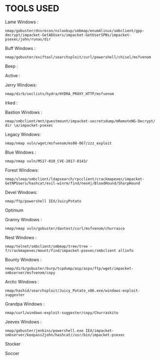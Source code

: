# TOOLS USED

Lame Windows :

``nmap/gobuster/dnsrecon/nslookup/smbmap/enum4linux/smbclient/gpp-decrypt/impacket-GetADUsers/impacket-GetUserSPNs/impacket-psexec/john/runas/dir``

Buff Windows :

``nmap/gobuster/exiftool/searchsploit/curl/powershell/chisel/msfvenom``

Beep :


Active :


Jerry Windows:

``nmap/dirb/seclists/hydra/HYDRA_PROXY_HTTP/msfvenom``

Irked :


Bastion Windows :

``nmap/smbclient/mnt/guestmount/impacket-secretsdump/mRemoteNG-Decrypt/ dir \a/impacket-psexec``

Legacy Windows:

``nmap/nmap vuln/wget/msfvenom/ms08-067/zzz_exploit``

Blue Windows :

``nmap/nmap vuln/MS17-010_CVE-2017-0143/``

Forest Windows:

``nmap/sleep/smbclient/ldapsearch/rpcclient/crackmapexec/impacket-GetNPUsers/hashcat/evil-winrm/find/neo4j/BloodHound/SharpHound``

Devel Windows:

``nmap/ftp/powershell IEX/JuicyPotato``

Optimum

Granny Windows :

``nmap/nmap vuln/gobuster/davtest/curl/msfvenom/churrasco``

Nest Windows : 

``nmap/telnet/smbclient/smbmap/tree/tree -f/crackmapexec/mount/find/impacket-psexec/smbclient allinfo``

Bounty Windows :

``nmap/dirb/gobuster/burp/tcpdump/asp/aspx/ftp/wget/impacket-smbserver/msfvenom/copy``

Arctic Windows :

``nmap/hashid/searchsploit/Juicy_Potato_x86.exe/windows-exploit-suggester``

Grandpa Windows : 

``nmap/curl/windows-exploit-suggester/copy/Churraskito``

Jeeves Windows :

``nmap/gobuster/jenkins/powershell.exe IEX/impacket-smbserver/keepass2john/hashcat//usr/bin/impacket-psexec``

Stocker

Soccer
